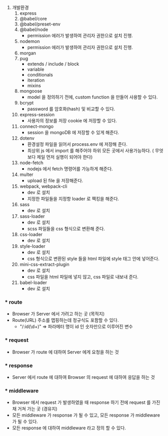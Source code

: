 1. 개발환경
   1. express
   1. @babel/core
   1. @babel/preset-env
   1. @babel/node
      - permission 에러가 발생하여 관리자 권한으로 설치 진행.
   1. nodemon
      - permission 에러가 발생하여 관리자 권한으로 설치 진행.
   1. morgan
   1. pug
      - extends / include / block
      - variable
      - conditionals
      - iteration
      - mixins
   1. mongoose
      - model 을 정의하기 전에, custom function 을 만들어 사용할 수 있다.
   1. bcrypt
      - password 를 암호화(hash) 및 비교할 수 있다.
   1. express-session
      - 사용자의 정보를 저장 cookie 에 저장할 수 있다.
   1. connect-mongo
      - session 을 mongoDB 에 저장할 수 있게 해준다.
   1. dotenv
      - 환경설정 파일을 읽어서 process.env 에 저장해 준다.
      - 최상위 js 에서 import 를 해주어야 하위 모든 곳에서 사용가능하다. ( 무엇보다 제일 먼저 실행이 되어야 한다)
   1. node-fetch
      - nodejs 에서 fetch 명령어를 가능하게 해준다.
   1. multer
      - upload 된 file 을 저장해준다.
   1. webpack, webpack-cli
      - dev 로 설치
      - 지정한 파일들을 지정항 loader 로 팩킹을 해준다.
   1. sass
      - dev 로 설치
   1. sass-loader
      - dev 로 설치
      - scss 파일들을 css 형식으로 변환해 준다.
   1. css-loader
      - dev 로 설치
   1. style-loader
      - dev 로 설치
      - css 형식으로 변환된 style 들을 html 파일에 style 태그 안에 넣어준다.
   1. mini-css-extract-plugin
      - dev 로 설치
      - css 파일을 html 파일에 넣지 않고, css 파일로 내보내 준다.
   1. babel-loader
      - dev 로 설치

### \* route

- Browser 가 Server 에서 가려고 하는 곳 (목적지)
- Route(URL) 주소를 맵핑하는데 정규식도 포함할 수 있다.
  - "/:id(\\d+)" => 파라메터 명이 id 인 숫자만으로 이루어진 변수

### \* request

- Browser 가 route 에 대하여 Server 에게 요청을 하는 것

### \* response

- Server 에서 route 에 대하여 Browser 의 request 에 대하여 응답을 하는 것

### \* middleware

- Browser 에서 request 가 발생하였을 때 response 하기 전에 request 를 가진 채 거쳐 가는 곳 (경유지)
- 모든 middleware 가 response 가 될 수 있고, 모든 response 가 middleware 가 될 수 있다.
- 모든 response 에 대하여 middleware 라고 정의 할 수 있다.
